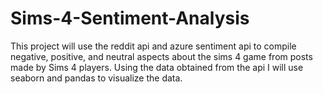 # Sims-4-Sentiment-Analysis
This project will use the reddit api and azure sentiment api to compile negative, positive, and neutral aspects about the sims 4 game from posts made by Sims 4 players. Using the data obtained from the api I will use seaborn and pandas to visualize the data.
